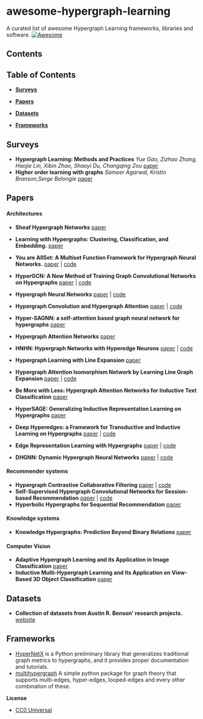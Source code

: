 # awesome-hypergraph-learning
A curated list of awesome Hypergraph Learning frameworks, libraries and software. 
[![Awesome](https://cdn.rawgit.com/sindresorhus/awesome/d7305f38d29fed78fa85652e3a63e154dd8e8829/media/badge.svg)](https://github.com/sindresorhus/awesome)

## Contents

## Table of Contents

* **[Surveys](#surveys)**

* **[Papers](#papers)**  

* **[Datasets](#datasets)**

* **[Frameworks](#frameworks)**  



## Surveys

* **Hypergraph Learning: Methods and Practices** *Yue Gao, Zizhao Zhang, Haojie Lin, Xibin Zhao, Shaoyi Du, Changqing Zou*
 [paper](https://pubmed.ncbi.nlm.nih.gov/33211654/)
* **Higher order learning with graphs** *Sameer Agarwal,
Kristin Branson,Serge Belongie* 
[paper](https://homes.cs.washington.edu/~sagarwal/holg.pdf)
## Papers

#### Architectures
* **Sheaf Hypergraph Networks** [paper](https://arxiv.org/pdf/2304.09097.pdf)
* **Learning with Hypergraphs: Clustering, Classification, and Embedding.** [paper](https://proceedings.neurips.cc/paper/2006/file/dff8e9c2ac33381546d96deea9922999-Paper.pdf)
* **You are AllSet: A Multiset Function Framework for Hypergraph Neural Networks.** [paper](https://openreview.net/forum?id=hpBTIv2uy_E) | [code](https://github.com/jianhao2016/AllSet)
* **HyperGCN: A New Method of Training Graph 
Convolutional Networks on Hypergraphs** [paper](https://proceedings.neurips.cc/paper/2019/file/1efa39bcaec6f3900149160693694536-Paper.pdf) | [code](https://github.com/malllabiisc/HyperGCN)
* **Hypergraph Neural Networks** [paper](https://arxiv.org/pdf/1809.09401.pdf) | [code](https://github.com/iMoonLab/HGNN)
* **Hypergraph Convolution and Hypergraph Attention** [paper](https://arxiv.org/pdf/1901.08150.pdf) | [code](https://pytorch-geometric.readthedocs.io/en/latest/_modules/torch_geometric/nn/conv/hypergraph_conv.html)
* **Hyper-SAGNN: a self-attention based graph neural network for hypergraphs** [paper](https://openreview.net/forum?id=ryeHuJBtPH)
* **Hypergraph Attention Networks** [paper](https://ieeexplore.ieee.org/document/9342986)
* **HNHN: Hypergraph Networks with Hyperedge Neurons**
[paper](https://arxiv.org/pdf/2006.12278v1.pdf) | [code](https://github.com/twistedcubic/HNHN)
* **Hypergraph Learning with Line Expansion** [paper](https://arxiv.org/pdf/2005.04843.pdf)
* **Hypergraph Attention Isomorphism Network by Learning Line Graph Expansion** [paper](https://ieeexplore.ieee.org/document/9378335) | [code](https://github.com/kdmsit/HAIN)
* **Be More with Less: Hypergraph Attention Networks for
Inductive Text Classification** [paper](https://aclanthology.org/2020.emnlp-main.399.pdf)
* **HyperSAGE: Generalizing Inductive Representation Learning on Hypergraphs** [paper](https://openreview.net/forum?id=cKnKJcTPRcV)
* **Deep Hyperedges: a Framework for Transductive and Inductive Learning on Hypergraphs** [paper](https://arxiv.org/pdf/1910.02633v1.pdf) | [code](https://github.com/0xpayne/deep-hyperedges)
* **Edge Representation Learning with Hypergraphs** [paper](https://arxiv.org/pdf/2106.15845v2.pdf) | [code](https://github.com/harryjo97/EHGNN)

* **DHGNN: Dynamic Hypergraph Neural Networks** [paper](https://www.ijcai.org/proceedings/2019/0366.pdf) | [code](https://github.com/iMoonLab/DHGNN)
#### Recommender systems
* **Hypergraph Contrastive Collaborative Filtering** [paper](https://arxiv.org/pdf/2204.12200v2.pdf) | [code](https://github.com/akaxlh/hccf)
* **Self-Supervised Hypergraph Convolutional Networks for Session-based Recommendation** [paper](https://arxiv.org/pdf/2012.06852v5.pdf) | [code](https://github.com/xiaxin1998/DHCN)
* **Hyperbolic Hypergraphs for Sequential Recommendation** [paper](https://arxiv.org/pdf/2108.08134.pdf)
#### Knowledge systems
* **Knowledge Hypergraphs: Prediction Beyond Binary Relations** [paper](https://www.ijcai.org/proceedings/2020/0303.pdf)
#### Computer Vision
* **Adaptive Hypergraph Learning and its Application in Image Classification** [paper](https://ieeexplore.ieee.org/document/6165360)
* **Inductive Multi-Hypergraph Learning and Its Application on View-Based 3D Object Classification** [paper](https://ieeexplore.ieee.org/document/8424480)


## Datasets 
* **Collection of datasets from Austin R. Benson' research projects.** [website](https://www.cs.cornell.edu/~arb/data/)

## Frameworks
* [HyperNetX](https://github.com/pnnl/HyperNetX) is a Python preliminary library that generalizes traditional graph metrics to hypergraphs, and it provides proper documentation and tutorials.
* [multihypergraph](github.com/vaibhavkarve/multihypergraph) A simple python package for graph theory that supports multi-edges, hyper-edges, looped-edges and every other combination of these.



**License**
- [CC0 Universal](https://github.com/giuliacassara/awesome-hypergraph-learning/blob/master/LICENSE)
